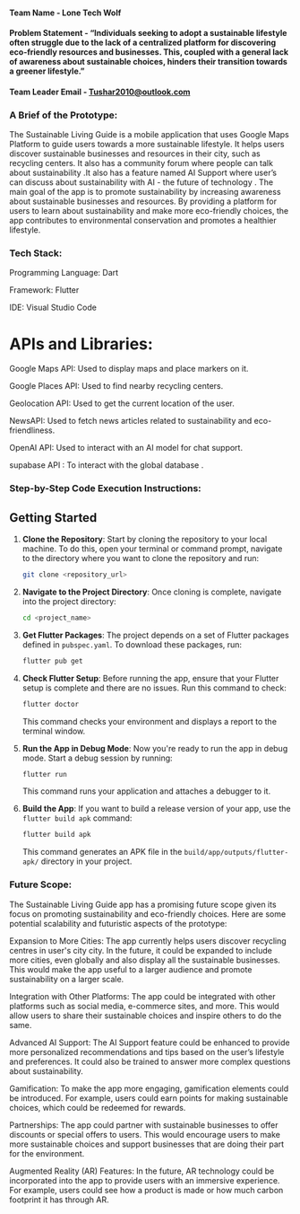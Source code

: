 #### Team Name - Lone Tech Wolf
#### Problem Statement - “Individuals seeking to adopt a sustainable lifestyle often struggle due to the lack of a centralized platform for discovering eco-friendly resources and businesses. This, coupled with a general lack of awareness about sustainable choices, hinders their transition towards a greener lifestyle.”

#### Team Leader Email - Tushar2010@outlook.com

### A Brief of the Prototype:
The Sustainable Living Guide is a mobile application that uses Google Maps Platform to guide users towards a more sustainable lifestyle. It helps users discover sustainable businesses and resources in their city, such as recycling centers. It also has a community forum where people can talk about sustainability .It also has a feature named AI Support where user’s can discuss about sustainability with AI  - the future of technology . The main goal of the app is to promote sustainability by increasing awareness about sustainable businesses and resources. By providing a platform for users to learn about sustainability and make more eco-friendly choices, the app contributes to environmental conservation and promotes a healthier lifestyle.


  
### Tech Stack: 
Programming Language: Dart

Framework: Flutter

IDE: Visual Studio Code

# APIs and Libraries:

  Google Maps API: Used to display maps and place markers on it.
  
  Google Places API: Used to find nearby recycling centers.
  
  Geolocation API: Used to get the current location of the user.
  
  NewsAPI: Used to fetch news articles related to sustainability and eco-friendliness.
  
  OpenAI API: Used to interact with an AI model for chat support.
  
  supabase API : To interact with the global database .


### Step-by-Step Code Execution Instructions:

## Getting Started


1. **Clone the Repository**: Start by cloning the repository to your local machine. To do this, open your terminal or command prompt, navigate to the directory where you want to clone the repository and run:

    ```bash
    git clone <repository_url>
    ```


2. **Navigate to the Project Directory**: Once cloning is complete, navigate into the project directory:

    ```bash
    cd <project_name>
    ```


3. **Get Flutter Packages**: The project depends on a set of Flutter packages defined in `pubspec.yaml`. To download these packages, run:

    ```bash
    flutter pub get
    ```

4. **Check Flutter Setup**: Before running the app, ensure that your Flutter setup is complete and there are no issues. Run this command to check:

    ```bash
    flutter doctor
    ```

   This command checks your environment and displays a report to the terminal window.

5. **Run the App in Debug Mode**: Now you're ready to run the app in debug mode. Start a debug session by running:

    ```bash
    flutter run
    ```

   This command runs your application and attaches a debugger to it.

6. **Build the App**: If you want to build a release version of your app, use the `flutter build apk` command:

    ```bash
    flutter build apk
    ```

   This command generates an APK file in the `build/app/outputs/flutter-apk/` directory in your project.






  
### Future Scope:
The Sustainable Living Guide app has a promising future scope given its focus on promoting sustainability and eco-friendly choices. Here are some potential scalability and futuristic aspects of the prototype:

Expansion to More Cities: The app currently helps users discover recycling centres in user's city city. In the future, it could be expanded to include more cities, even globally and also display all the sustainable businesses. This would make the app useful to a larger audience and promote sustainability on a larger scale.

Integration with Other Platforms: The app could be integrated with other platforms such as social media, e-commerce sites, and more. This would allow users to share their sustainable choices and inspire others to do the same.

Advanced AI Support: The AI Support feature could be enhanced to provide more personalized recommendations and tips based on the user’s lifestyle and preferences. It could also be trained to answer more complex questions about sustainability.

Gamification: To make the app more engaging, gamification elements could be introduced. For example, users could earn points for making sustainable choices, which could be redeemed for rewards.

Partnerships: The app could partner with sustainable businesses to offer discounts or special offers to users. This would encourage users to make more sustainable choices and support businesses that are doing their part for the environment.

Augmented Reality (AR) Features: In the future, AR technology could be incorporated into the app to provide users with an immersive experience. For example, users could see how a product is made or how much carbon footprint it has through AR.
   
